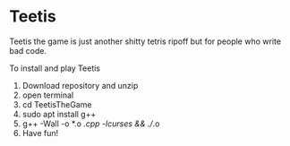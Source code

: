# Teetis
Teetis the game is just another shitty tetris ripoff but for people who write bad code.

To install and play Teetis
 1) Download repository and unzip
 2) open terminal
 3) cd TeetisTheGame
 4) sudo apt install g++
 5) g++ -Wall -o *.o *.cpp -lcurses && ./*.o
 6) Have fun!
